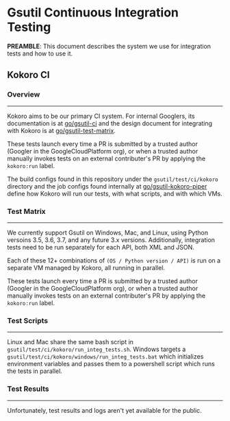 # Gsutil Continuous Integration Testing

**PREAMBLE**: This document describes the system we use for integration tests and how to use it.

## Kokoro CI

### Overview
-----

Kokoro aims to be our primary CI system. For internal Googlers, its documentation is at [go/gsutil-ci](http://go/gsutil-ci) and the design document for integrating with Kokoro is at [go/gsutil-test-matrix](http://go/gsutil-test-matrix).

These tests launch every time a PR is submitted by a trusted author (Googler in the GoogleCloudPlatform org), or when a trusted author manually invokes tests on an external contributer's PR by applying the `kokoro:run` label.

The build configs found in this repository under the `gsutil/test/ci/kokoro` directory and the job configs found internally at [go/gsutil-kokoro-piper](http://go/gsutil-kokoro-piper) define how Kokoro will run our tests, with what scripts, and with which VMs.

### Test Matrix
-----

We currently support Gsutil on Windows, Mac, and Linux, using Python versoins 3.5, 3.6, 3.7, and any future 3.x versions. Additionally, integration tests need to be run separately for each API, both XML and JSON.

Each of these 12+ combinations of `(OS / Python version / API)` is run on a separate VM managed by Kokoro, all running in parallel.

These tests launch every time a PR is submitted by a trusted author (Googler in the GoogleCloudPlatform org), or when a trusted author manually invokes tests on an external contributer's PR by applying the `kokoro:run` label.

### Test Scripts
-----

Linux and Mac share the same bash script in `gsutil/test/ci/kokoro/run_integ_tests.sh`. Windows targets a `gsutil/test/ci/kokoro/windows/run_integ_tests.bat` which initializes environment variables and passes them to a powershell script which runs the tests in parallel.

### Test Results
-----

Unfortunately, test results and logs aren't yet available for the public.

